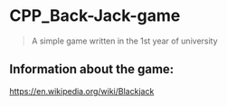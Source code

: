 # CPP_Back-Jack-game
> A simple game written in the 1st year of university

## Information about the game: 
https://en.wikipedia.org/wiki/Blackjack
